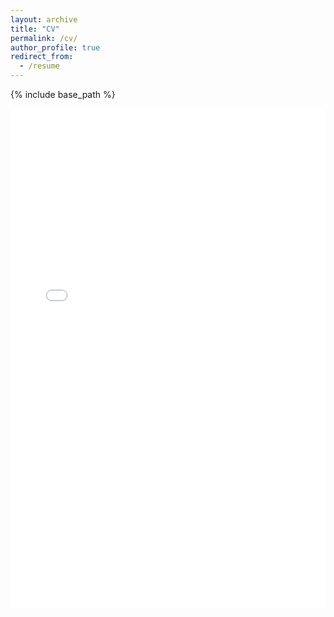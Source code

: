 ```yaml
---
layout: archive
title: "CV"
permalink: /cv/
author_profile: true
redirect_from:
  - /resume
---
```


{% include base_path %}

<embed src="../files/Cornell_Resume.pdf" type="application/pdf" width="100%" height="800px" />
